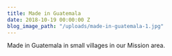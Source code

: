 ```yaml
---
title: Made in Guatemala
date: 2018-10-19 00:00:00 Z
blog_image_path: "/uploads/made-in-guatemala-1.jpg"
---
```


Made in Guatemala in small villages in our Mission area.
